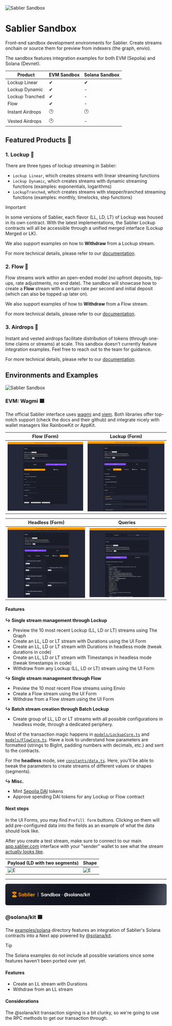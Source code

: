 ![Sablier Sandbox](/packages/assets/banner.png)

# Sablier Sandbox

Front-end sandbox development environments for Sablier. Create streams onchain or source them for preview from indexers
(the graph, envio).

The sandbox features integration examples for both EVM (Sepolia) and Solana (Devnet).

| Product          | EVM Sandbox | Solana Sandbox |
| ---------------- | ----------- | -------------- |
| Lockup Linear    | ✔︎         | ✔︎            |
| Lockup Dynamic   | ✔︎         | -              |
| Lockup Tranched  | ✔︎         | -              |
| Flow             | ✔︎         | -              |
| Instant Airdrops | 🕑          | 🕑             |
| Vested Airdrops  | 🕑          | -              |

## Featured Products 🔮

### 1. Lockup 🔮

There are three types of lockup streaming in Sablier:

- `Lockup Linear`, which creates streams with linear streaming functions
- `Lockup Dynamic`, which creates streams with dynamic streaming functions (examples: exponentials, logarithms)
- `LockupTranched`, which creates streams with stepper/tranched streaming functions (examples: monthly, timelocks, step
  functions)

> [!IMPORTANT]
>
> In some versions of Sablier, each flavor (LL, LD, LT) of Lockup was housed in its own contract. With the latest
> implementations, the Sablier Lockup contracts will all be accessible through a unified merged interface (Lockup Merged
> or LK).

We also support examples on how to **Withdraw** from a Lockup stream.

For more technical details, please refer to our [documentation](https://docs.sablier.com).

### 2. Flow 🔮

Flow streams work within an open-ended model (no upfront deposits, top-ups, rate adjustments, no end date). The sandbox
will showcase how to create a **Flow** stream with a certain rate per second and initial deposit (which can also be
topped up later on).

We also support examples of how to **Withdraw** from a Flow stream.

For more technical details, please refer to our [documentation](https://docs.sablier.com).

### 3. Airdrops 🔮

Instant and vested airdrops facilitate distribution of tokens (through one-time claims or streams) at scale. This
sandbox doesn't currently feature integration examples. Feel free to reach out to the team for guidance.

For more technical details, please refer to our [documentation](https://docs.sablier.com).

## Environments and Examples

![Sablier Sandbox](/packages/assets/banner-s2.png)

### EVM: Wagmi 🟦

The official Sablier interface uses [wagmi](wagmi.sh/) and [viem](https://viem.sh/). Both libraries offer top-notch
support (check the docs and their github) and integrate nicely with wallet managers like RainbowKit or AppKit.

| Flow (Form)                            | Lockup (Form)                                    |
| -------------------------------------- | ------------------------------------------------ |
| ![FL](./packages/assets/flow-dark.png) | ![LD](./packages/assets/lockup-dynamic-dark.png) |

| Headless (Form)                           | Queries                                  |
| ----------------------------------------- | ---------------------------------------- |
| ![H](./packages/assets/headless-dark.png) | ![Q](./packages/assets/queries-dark.png) |

#### Features

**↪ Single stream management through Lockup**

- Preview the 10 most recent Lockup (LL, LD or LT) streams using The Graph
- Create an LL, LD or LT stream with Durations using the UI Form
- Create an LL, LD or LT stream with Durations in headless mode (tweak durations in code)
- Create an LL, LD or LT stream with Timestamps in headless mode (tweak timestamps in code)
- Withdraw from any Lockup (LL, LD or LT) stream using the UI Form

**↪ Single stream management through Flow**

- Preview the 10 most recent Flow streams using Envio
- Create a Flow stream using the UI Form
- Withdraw from a Flow stream using the UI Form

**↪ Batch stream creation through Batch Lockup**

- Create group of LL, LD or LT streams with all possible configurations in headless mode, through a dedicated periphery.

Most of the transaction magic happens in [`models/LockupCore.ts`](/examples/evm/src/models/LockupCore.ts) and
[`models/FlowCore.ts`](/examples/evm/src/models/FlowCore.ts). Have a look to understand how parameters are formatted
(strings to BigInt, padding numbers with decimals, etc.) and sent to the contracts.

For the **headless** mode, see [`constants/data.ts`](/examples/evm/src/constants/data.ts). Here, you'll be able to tweak
the parameters to create streams of different values or shapes (segments).

**↪ Misc.**

- Mint [Sepolia DAI](https://sepolia.etherscan.io/token/0x776b6fc2ed15d6bb5fc32e0c89de68683118c62a) tokens
- Approve spending DAI tokens for any Lockup or Flow contract

#### Next steps

In the UI Forms, you may find `Prefill form` buttons. Clicking on them will add pre-configured data into the fields as
an example of what the data should look like.

After you create a test stream, make sure to connect to our main [app.sablier.com](https://app.sablier.com) interface
with your "sender" wallet to see what the stream [actually looks like](https://docs.sablier.com/apps/features/overview).

| Payload (LD with two segments)            | Shape                                      |
| ----------------------------------------- | ------------------------------------------ |
| ![E](./packages/assets/emission-code.png) | ![E](./packages/assets/emission-shape.png) |

---

![Sablier Sandbox Solana](/packages/assets/banner-sandbox-solana.png)

### @solana/kit 🟪

The [examples/solana](/examples/solana/) directory features an integration of Sablier's Solana contracts into a Next app
powered by [@solana/kit](https://github.com/anza-xyz/kit).

> [!TIP]
>
> The Solana examples do not include all possible variations since some features haven't been ported over yet.

#### Features

- Create an LL stream with Durations
- Withdraw from an LL stream

#### Considerations

The @solana/kit transaction signing is a bit clunky, so we're going to use the RPC methods to get our transaction
through.
